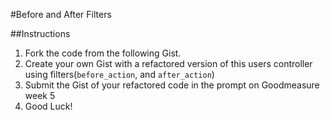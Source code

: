 #Before and After Filters

##Instructions
1. Fork the code from the following Gist. 
2. Create your own Gist with a refactored version of this users controller using filters(`before_action`, and `after_action`)
3. Submit the Gist of your refactored code in the prompt on Goodmeasure week 5 
4. Good Luck! 